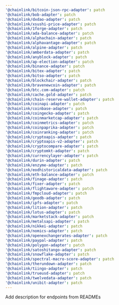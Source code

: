 ```yaml
---
'@chainlink/bitcoin-json-rpc-adapter': patch
'@chainlink/bob-adapter': patch
'@chainlink/dxdao-adapter': patch
'@chainlink/xsushi-price-adapter': patch
'@chainlink/1forge-adapter': patch
'@chainlink/ada-balance-adapter': patch
'@chainlink/alphachain-adapter': patch
'@chainlink/alphavantage-adapter': patch
'@chainlink/alpine-adapter': patch
'@chainlink/amberdata-adapter': patch
'@chainlink/anyblock-adapter': patch
'@chainlink/ap-election-adapter': patch
'@chainlink/binance-adapter': patch
'@chainlink/bitex-adapter': patch
'@chainlink/bitso-adapter': patch
'@chainlink/blockchair-adapter': patch
'@chainlink/bravenewcoin-adapter': patch
'@chainlink/btc.com-adapter': patch
'@chainlink/cache.gold-adapter': patch
'@chainlink/chain-reserve-wallet-adapter': patch
'@chainlink/coinapi-adapter': patch
'@chainlink/coinbase-adapter': patch
'@chainlink/coingecko-adapter': patch
'@chainlink/coinmarketcap-adapter': patch
'@chainlink/coinmetrics-adapter': patch
'@chainlink/coinpaprika-adapter': patch
'@chainlink/coinranking-adapter': patch
'@chainlink/cryptoapis-adapter': patch
'@chainlink/cryptoapis-v2-adapter': patch
'@chainlink/cryptocompare-adapter': patch
'@chainlink/cryptomkt-adapter': patch
'@chainlink/currencylayer-adapter': patch
'@chainlink/durin-adapter': patch
'@chainlink/enzyme-adapter': patch
'@chainlink/eodhistoricaldata-adapter': patch
'@chainlink/eth-balance-adapter': patch
'@chainlink/finage-adapter': patch
'@chainlink/fixer-adapter': patch
'@chainlink/flightaware-adapter': patch
'@chainlink/fmpcloud-adapter': patch
'@chainlink/geodb-adapter': patch
'@chainlink/ipfs-adapter': patch
'@chainlink/lition-adapter': patch
'@chainlink/lotus-adapter': patch
'@chainlink/marketstack-adapter': patch
'@chainlink/metalsapi-adapter': patch
'@chainlink/nikkei-adapter': patch
'@chainlink/nomics-adapter': patch
'@chainlink/openexchangerates-adapter': patch
'@chainlink/paypal-adapter': patch
'@chainlink/polygon-adapter': patch
'@chainlink/satoshitango-adapter': patch
'@chainlink/snowflake-adapter': patch
'@chainlink/spectral-macro-score-adapter': patch
'@chainlink/therundown-adapter': patch
'@chainlink/tiingo-adapter': patch
'@chainlink/trueusd-adapter': patch
'@chainlink/twelvedata-adapter': patch
'@chainlink/unibit-adapter': patch
---
```


Add description for endpoints from READMEs

